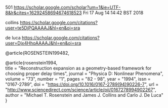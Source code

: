 501
https://scholar.google.com/scholar?um=1&ie=UTF-8&lr&cites=16292458694674618523
Fri 17 Aug 14:14:42 BST 2018

collins
https://scholar.google.com/citations?user=te5DjPQAAAAJ&hl=en&oi=sra

de luca
https://scholar.google.com/citations?user=Djx4HhoAAAAJ&hl=en&oi=sra

@article{ROSENSTEIN199482,

@article{rosenstein1994,  
title = "Reconstruction expansion as a geometry-based framework for choosing proper delay times",
journal = "Physica D: Nonlinear Phenomena",
volume = "73",
number = "1",
pages = "82 - 98",
year = "1994",
issn = "0167-2789",
doi = "https://doi.org/10.1016/0167-2789(94)90226-7",
url = "http://www.sciencedirect.com/science/article/pii/0167278994902267",
author = "Michael T. Rosenstein and James J. Collins and Carlo J. De Luca"
}
